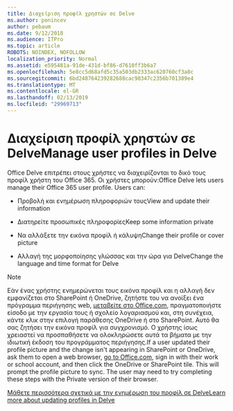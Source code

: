 ```yaml
---
title: Διαχείριση προφίλ χρηστών σε Delve
ms.author: ponincev
author: pebaum
ms.date: 9/12/2018
ms.audience: ITPro
ms.topic: article
ROBOTS: NOINDEX, NOFOLLOW
localization_priority: Normal
ms.assetid: e595481a-91de-431d-bf86-d7610ff3b6a7
ms.openlocfilehash: 5e8cc5d68afd5c35a503db2333ac620760cf3a8c
ms.sourcegitcommit: 6bd248764239282688cac98347c2356b701389e4
ms.translationtype: MT
ms.contentlocale: el-GR
ms.lasthandoff: 02/13/2019
ms.locfileid: "29969713"
---
```

# <a name="manage-user-profiles-in-delve"></a><span data-ttu-id="d62c3-102">Διαχείριση προφίλ χρηστών σε Delve</span><span class="sxs-lookup"><span data-stu-id="d62c3-102">Manage user profiles in Delve</span></span>

<span data-ttu-id="d62c3-p101">Office Delve επιτρέπει στους χρήστες να διαχειρίζονται το δικό τους προφίλ χρήστη του Office 365. Οι χρήστες μπορούν:</span><span class="sxs-lookup"><span data-stu-id="d62c3-p101">Office Delve lets users manage their Office 365 user profile. Users can:</span></span>
  
- <span data-ttu-id="d62c3-105">Προβολή και ενημέρωση πληροφοριών τους</span><span class="sxs-lookup"><span data-stu-id="d62c3-105">View and update their information</span></span>
    
- <span data-ttu-id="d62c3-106">Διατηρείτε προσωπικές πληροφορίες</span><span class="sxs-lookup"><span data-stu-id="d62c3-106">Keep some information private</span></span>
    
- <span data-ttu-id="d62c3-107">Να αλλάξετε την εικόνα προφίλ ή κάλυψη</span><span class="sxs-lookup"><span data-stu-id="d62c3-107">Change their profile or cover picture</span></span>
    
- <span data-ttu-id="d62c3-108">Αλλαγή της μορφοποίησης γλώσσας και την ώρα για Delve</span><span class="sxs-lookup"><span data-stu-id="d62c3-108">Change the language and time format for Delve</span></span>
    
> [!NOTE]
> <span data-ttu-id="d62c3-p102">Εάν ένας χρήστης ενημερώνεται τους εικόνα προφίλ και η αλλαγή δεν εμφανίζεται στο SharePoint ή OneDrive, ζητήστε του να ανοίξει ένα πρόγραμμα περιήγησης web, [μεταβείτε στο Office.com](https://www.office.com), πραγματοποιήστε είσοδο με την εργασία τους ή σχολείο λογαριασμού και, στη συνέχεια, κάντε κλικ στην επιλογή παράθεσης OneDrive ή στο SharePoint. Αυτό θα σας ζητήσει την εικόνα προφίλ για συγχρονισμό. Ο χρήστης ίσως χρειαστεί να προσπαθήσετε να ολοκληρώσετε αυτά τα βήματα με την ιδιωτική έκδοση του προγράμματος περιήγησης.</span><span class="sxs-lookup"><span data-stu-id="d62c3-p102">If a user updated their profile picture and the change isn't appearing in SharePoint or OneDrive, ask them to open a web browser, [go to Office.com](https://www.office.com), sign in with their work or school account, and then click the OneDrive or SharePoint tile. This will prompt the profile picture to sync. The user may need to try completing these steps with the Private version of their browser.</span></span> 
  
[<span data-ttu-id="d62c3-111">Μάθετε περισσότερα σχετικά με την ενημέρωση του προφίλ σε Delve</span><span class="sxs-lookup"><span data-stu-id="d62c3-111">Learn more about updating profiles in Delve</span></span>](https://go.microsoft.com/fwlink/?linkid=735070)
  


